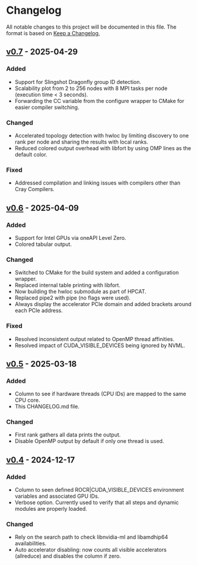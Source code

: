 # Changelog

All notable changes to this project will be documented in this file.
The format is based on [Keep a Changelog](https://keepachangelog.com/en/1.1.0/),

## [v0.7] - 2025-04-29

### Added

- Support for Slingshot Dragonfly group ID detection.
- Scalability plot from 2 to 256 nodes with 8 MPI tasks per node (execution time < 3 seconds).
- Forwarding the CC variable from the configure wrapper to CMake for easier compiler switching.

### Changed

- Accelerated topology detection with hwloc by limiting discovery to one rank per node and sharing the results with local ranks.
- Reduced colored output overhead with libfort by using OMP lines as the default color.

### Fixed

- Addressed compilation and linking issues with compilers other than Cray Compilers.


## [v0.6] - 2025-04-09

### Added

- Support for Intel GPUs via oneAPI Level Zero.
- Colored tabular output.

### Changed

- Switched to CMake for the build system and added a configuration wrapper.
- Replaced internal table printing with libfort.
- Now building the hwloc submodule as part of HPCAT.
- Replaced pipe2 with pipe (no flags were used).
- Always display the accelerator PCIe domain and added brackets around each PCIe address.

### Fixed

- Resolved inconsistent output related to OpenMP thread affinities.
- Resolved impact of CUDA_VISIBLE_DEVICES being ignored by NVML.


## [v0.5] - 2025-03-18

### Added

- Column to see if hardware threads (CPU IDs) are mapped to the same CPU core.
- This CHANGELOG.md file.

### Changed

- First rank gathers all data prints the output.
- Disable OpenMP output by default if only one thread is used.


## [v0.4] - 2024-12-17

### Added

- Column to seen defined ROCR|CUDA_VISIBLE_DEVICES environment variables and associated GPU IDs.
- Verbose option. Currently used to verify that all steps and dynamic modules are properly loaded.

### Changed

- Rely on the search path to check libnvidia-ml and libamdhip64 availabilities.
- Auto accelerator disabling: now counts all visible accelerators (allreduce) and disables the column if zero.

[v0.7]: https://github.com/HewlettPackard/hpcat/compare/v0.6...v0.7
[v0.6]: https://github.com/HewlettPackard/hpcat/compare/v0.5...v0.6
[v0.5]: https://github.com/HewlettPackard/hpcat/compare/v0.4...v0.5
[v0.4]: https://github.com/HewlettPackard/hpcat/compare/v0.3...v0.4

